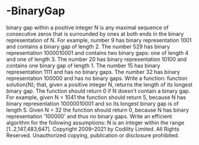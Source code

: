 # -BinaryGap
 binary gap within a positive integer N is any maximal sequence of consecutive zeros that is surrounded by ones at both ends in the binary representation of N.  For example, number 9 has binary representation 1001 and contains a binary gap of length 2. The number 529 has binary representation 1000010001 and contains two binary gaps: one of length 4 and one of length 3. The number 20 has binary representation 10100 and contains one binary gap of length 1. The number 15 has binary representation 1111 and has no binary gaps. The number 32 has binary representation 100000 and has no binary gaps.  Write a function:      function solution(N);  that, given a positive integer N, returns the length of its longest binary gap. The function should return 0 if N doesn't contain a binary gap.  For example, given N = 1041 the function should return 5, because N has binary representation 10000010001 and so its longest binary gap is of length 5. Given N = 32 the function should return 0, because N has binary representation '100000' and thus no binary gaps.  Write an efficient algorithm for the following assumptions:          N is an integer within the range [1..2,147,483,647].  Copyright 2009–2021 by Codility Limited. All Rights Reserved. Unauthorized copying, publication or disclosure prohibited. 
